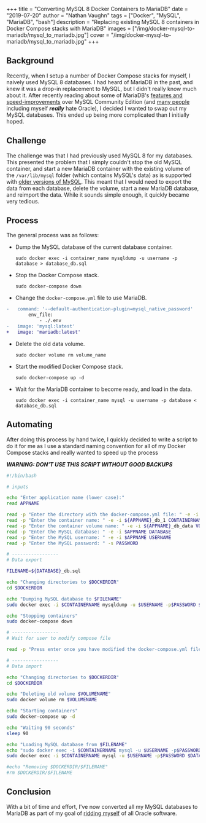 +++
title = "Converting MySQL 8 Docker Containers to MariaDB"
date = "2019-07-20"
author = "Nathan Vaughn"
tags = ["Docker", "MySQL", "MariaDB", "bash"]
description = "Replacing existing MySQL 8 containers in Docker Compose stacks with MariaDB"
images = ["/img/docker-mysql-to-mariadb/mysql_to_mariadb.jpg"]
cover = "/img/docker-mysql-to-mariadb/mysql_to_mariadb.jpg"
+++

## Background

Recently, when I setup a number of Docker Compose stacks for myself, I naively
used MySQL 8 databases. I had heard of MariaDB in the past, and knew it was a
drop-in replacement to MySQL, but I didn't really know much about it.
After recently reading about some of MariaDB's
[features and speed-improvements](https://mariadb.com/kb/en/library/mariadb-vs-mysql-features/)
over MySQL Community Edition
(and [many people](https://www.reddit.com/r/sysadmin/search/?q=flair_name%3A%22Rant%22%20oracle&restrict_sr=1)
including myself **_really_** hate Oracle),
I decided I wanted to swap out my MySQL databases.
This ended up being more complicated than I initially hoped.

## Challenge

The challenge was that I had previously used MySQL 8 for my databases.
This presented the problem that I simply couldn't stop the old MySQL container,
and start a new MariaDB container with the existing volume of the `/var/lib/mysql`
folder (which contains MySQL's data) as is supported
with [older versions of MySQL](https://mariadb.com/kb/en/library/upgrading-from-mysql-to-mariadb/).
This meant that I would need to export the data from each database, delete the volume,
start a new MariaDB database, and reimport the data. While it sounds simple enough,
it quickly became very tedious.

## Process

The general process was as follows:

- Dump the MySQL database of the current database container.

  `sudo docker exec -i container_name mysqldump -u username -p database > database_db.sql`

- Stop the Docker Compose stack.

  `sudo docker-compose down`

- Change the `docker-compose.yml` file to use MariaDB.

```diff
-   command: '--default-authentication-plugin=mysql_native_password'
        env_file:
            - ./.env
-   image: 'mysql:latest'
+   image: 'mariadb:latest'
```

- Delete the old data volume.

  `sudo docker volume rm volume_name`

- Start the modified Docker Compose stack.

  `sudo docker-compose up -d`

- Wait for the MariaDB container to become ready, and load in the data.

  `sudo docker exec -i container_name mysql -u username -p database < database_db.sql`

## Automating

After doing this process by hand twice, I quickly decided to write a script to do it
for me as I use a standard naming convention for all of my Docker Compose stacks and really
wanted to speed up the process

**_WARNING: DON'T USE THIS SCRIPT WITHOUT GOOD BACKUPS_**

```bash
#!/bin/bash

# inputs

echo "Enter application name (lower case):"
read APPNAME

read -p "Enter the directory with the docker-compose.yml file: " -e -i `pwd`/$APPNAME DOCKERDIR
read -p "Enter the container name: " -e -i ${APPNAME}_db_1 CONTAINERNAME
read -p "Enter the container volume name: " -e -i ${APPNAME}_db_data VOLUMENAME
read -p "Enter the MySQL database: " -e -i $APPNAME DATABASE
read -p "Enter the MySQL username: " -e -i $APPNAME USERNAME
read -p "Enter the MySQL password: " -s PASSWORD

# -----------------
# Data export

FILENAME=${DATABASE}_db.sql

echo "Changing directories to $DOCKERDIR"
cd $DOCKERDIR

echo "Dumping MySQL database to $FILENAME"
sudo docker exec -i $CONTAINERNAME mysqldump -u $USERNAME -p$PASSWORD $DATABASE > $FILENAME

echo "Stopping containers"
sudo docker-compose down

# -----------------
# Wait for user to modify compose file

read -p "Press enter once you have modified the docker-compose.yml file"

# -----------------
# Data import

echo "Changing directories to $DOCKERDIR"
cd $DOCKERDIR

echo "Deleting old volume $VOLUMENAME"
sudo docker volume rm $VOLUMENAME

echo "Starting containers"
sudo docker-compose up -d

echo "Waiting 90 seconds"
sleep 90

echo "Loading MySQL database from $FILENAME"
echo "sudo docker exec -i $CONTAINERNAME mysql -u $USERNAME -p$PASSWORD $DATABASE < $FILENAME"
sudo docker exec -i $CONTAINERNAME mysql -u $USERNAME -p$PASSWORD $DATABASE < $FILENAME

#echo "Removing $DOCKERDIR/$FILENAME"
#rm $DOCKERDIR/$FILENAME
```

## Conclusion

With a bit of time and effort, I've now converted all my MySQL databases to MariaDB
as part of my goal of [ridding myself](https://www.cnbc.com/2018/08/01/amazon-plans-to-move-off-oracle-software-by-early-2020.html) of all Oracle software.
